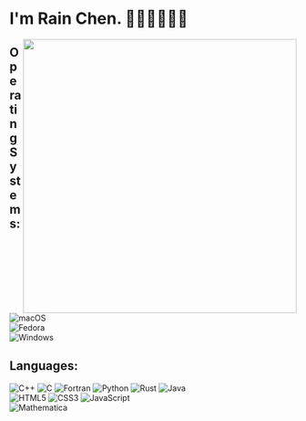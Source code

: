 # I'm Rain Chen. 🏳️‍⚧️🏳️‍⚧️🏳️‍⚧️

<img align="right" width="480px" src="https://github-readme-stats.vercel.app/api?username=Chen-Rain&show_icons=true&hide_title=false&title_color=9745f5&icon_color=9f4bff&text_color=000000&bg_color=DEG,99ccff,b0ccff,e5ccff,ffccff">

## Operating Systems:

<p align="left">
    <img alt="macOS" src="https://img.shields.io/badge/macOS-12-AA2FCC?style=for-the-badge&logo=Apple&logoColor=white"/>
    </br>
    <img alt="Fedora" src="https://img.shields.io/badge/Fedora-36-66A0D5?style=for-the-badge&logo=Fedora&logoColor=white"/>
    </br>
    <img alt="Windows" src="https://img.shields.io/badge/Windows-11-3577D9?style=for-the-badge&logo=Microsoft&logoColor=white"/>
</p>

## Languages:

<p align="left">
    <img alt="C++" src="https://img.shields.io/badge/C++-1C437E?style=for-the-badge&logo=CPLUSPLUS&logoColor=white"/>
    <img alt="C" src="https://img.shields.io/badge/C-1C437E?style=for-the-badge&logo=C&logoColor=white"/>
    <img alt="Fortran" src="https://img.shields.io/badge/Fortran-6C5090?style=for-the-badge&logo=Fortran&logoColor=white"/>
    <img alt="Python" src="https://img.shields.io/badge/Python-456C93?style=for-the-badge&logo=Python&logoColor=white"/>
    <img alt="Rust" src="https://img.shields.io/badge/Rust-2C3438?style=for-the-badge&logo=Rust&logoColor=white"/>
    <img alt="Java" src="https://img.shields.io/badge/Java-CD2C1E?style=for-the-badge&logo=Java&logoColor=white"/>
    </br>
    <img alt="HTML5" src="https://img.shields.io/badge/HTML5-E06E3C?style=for-the-badge&logo=HTML5&logoColor=white"/>
    <img alt="CSS3" src="https://img.shields.io/badge/CSS3-3964E8?style=for-the-badge&logo=CSS3&logoColor=white"/>
    <img alt="JavaScript" src="https://img.shields.io/badge/JavaScript-F7DD4A?style=for-the-badge&logo=JavaScript&logoColor=white"/>
    </br>
    <img alt="Mathematica" src="https://img.shields.io/badge/Wolfram_Mathematica-CB301E?style=for-the-badge&logo=Wolfram&logoColor=white"/>
</p>
